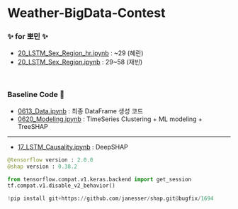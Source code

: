 # Weather-BigData-Contest

### ✨ **for 뽀민** ✨ 
* [20_LSTM_Sex_Region_hr.ipynb](https://github.com/jbeen2/Weather-BigData-Contest/blob/jbeen2/20_LSTM_Sex_Region_hr.ipynb) : ~29 (혜린)
* [20_LSTM_Sex_Region.ipynb](https://github.com/jbeen2/Weather-BigData-Contest/blob/jbeen2/20_LSTM_Sex_Region.ipynb) : 29~58 (재빈)

<br> 

### Baseline Code 🐷

* [0613_Data.ipynb](https://github.com/jbeen2/Weather-BigData-Contest/blob/jbeen2/0613_Data.ipynb) : 최종 DataFrame 생성 코드
* [0620_Modeling.ipynb](https://github.com/jbeen2/Weather-BigData-Contest/blob/jbeen2/0613_Modeling.ipynb) : TimeSeries Clustering + ML modeling + TreeSHAP 

--- 
* [17_LSTM_Causality.ipynb](https://github.com/jbeen2/Weather-BigData-Contest/blob/jbeen2/17_LSTM_Causality.ipynb) : DeepSHAP 
```python
@tensorflow version : 2.0.0 
@shap version : 0.38.2

from tensorflow.compat.v1.keras.backend import get_session
tf.compat.v1.disable_v2_behavior()

!pip install git+https://github.com/janesser/shap.git@bugfix/1694
```

